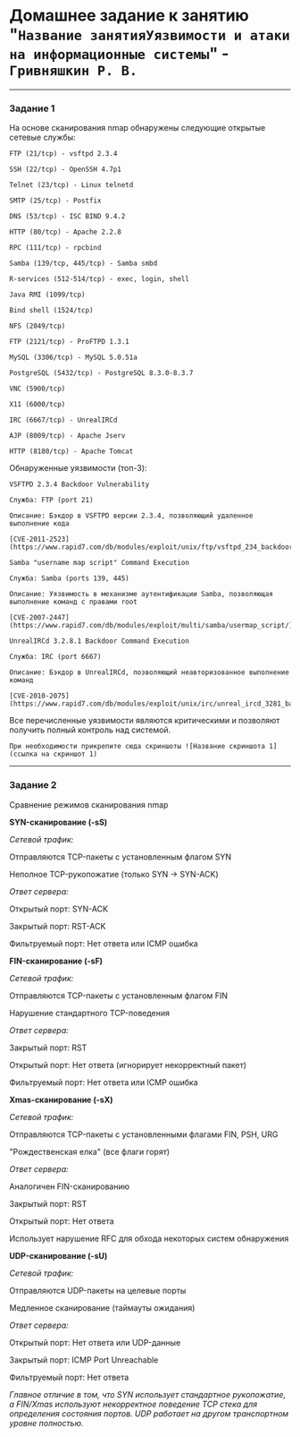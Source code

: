 # Домашнее задание к занятию "`Название занятияУязвимости и атаки на информационные системы`" - `Гривняшкин Р. В.`

---

### Задание 1  

На основе сканирования nmap обнаружены следующие открытые сетевые службы:  

```
FTP (21/tcp) - vsftpd 2.3.4

SSH (22/tcp) - OpenSSH 4.7p1

Telnet (23/tcp) - Linux telnetd

SMTP (25/tcp) - Postfix

DNS (53/tcp) - ISC BIND 9.4.2

HTTP (80/tcp) - Apache 2.2.8

RPC (111/tcp) - rpcbind

Samba (139/tcp, 445/tcp) - Samba smbd

R-services (512-514/tcp) - exec, login, shell

Java RMI (1099/tcp)

Bind shell (1524/tcp)

NFS (2049/tcp)

FTP (2121/tcp) - ProFTPD 1.3.1

MySQL (3306/tcp) - MySQL 5.0.51a

PostgreSQL (5432/tcp) - PostgreSQL 8.3.0-8.3.7

VNC (5900/tcp)

X11 (6000/tcp)

IRC (6667/tcp) - UnrealIRCd

AJP (8009/tcp) - Apache Jserv

HTTP (8180/tcp) - Apache Tomcat
```

Обнаруженные уязвимости (топ-3):

```
VSFTPD 2.3.4 Backdoor Vulnerability

Служба: FTP (port 21)

Описание: Бэкдор в VSFTPD версии 2.3.4, позволяющий удаленное выполнение кода

[CVE-2011-2523](https://www.rapid7.com/db/modules/exploit/unix/ftp/vsftpd_234_backdoor/)
```

```
Samba "username map script" Command Execution

Служба: Samba (ports 139, 445)

Описание: Уязвимость в механизме аутентификации Samba, позволяющая выполнение команд с правами root

[CVE-2007-2447](https://www.rapid7.com/db/modules/exploit/multi/samba/usermap_script/)
```

```
UnrealIRCd 3.2.8.1 Backdoor Command Execution

Служба: IRC (port 6667)

Описание: Бэкдор в UnrealIRCd, позволяющий неавторизованное выполнение команд

[CVE-2010-2075](https://www.rapid7.com/db/modules/exploit/unix/irc/unreal_ircd_3281_backdoor/)
```
Все перечисленные уязвимости являются критическими и позволяют получить полный контроль над системой.



`При необходимости прикрепитe сюда скриншоты
![Название скриншота 1](ссылка на скриншот 1)`


---

### Задание 2

Сравнение режимов сканирования nmap

**SYN-сканирование (-sS)**

*Сетевой трафик:*

Отправляются TCP-пакеты с установленным флагом SYN

Неполное TCP-рукопожатие (только SYN → SYN-ACK)

*Ответ сервера:*

Открытый порт: SYN-ACK

Закрытый порт: RST-ACK

Фильтруемый порт: Нет ответа или ICMP ошибка

**FIN-сканирование (-sF)**

*Сетевой трафик:*

Отправляются TCP-пакеты с установленным флагом FIN

Нарушение стандартного TCP-поведения

*Ответ сервера:*

Закрытый порт: RST

Открытый порт: Нет ответа (игнорирует некорректный пакет)

Фильтруемый порт: Нет ответа или ICMP ошибка

**Xmas-сканирование (-sX)**

*Сетевой трафик:*

Отправляются TCP-пакеты с установленными флагами FIN, PSH, URG

"Рождественская елка" (все флаги горят)

*Ответ сервера:*

Аналогичен FIN-сканированию

Закрытый порт: RST

Открытый порт: Нет ответа

Использует нарушение RFC для обхода некоторых систем обнаружения

**UDP-сканирование (-sU)**

*Сетевой трафик:*

Отправляются UDP-пакеты на целевые порты

Медленное сканирование (таймауты ожидания)

*Ответ сервера:*

Открытый порт: Нет ответа или UDP-данные

Закрытый порт: ICMP Port Unreachable

Фильтруемый порт: Нет ответа

*Главное отличие в том, что SYN использует стандартное рукопожатие, а FIN/Xmas используют некорректное поведение TCP стека для определения состояния портов. UDP работает на другом транспортном уровне полностью.*